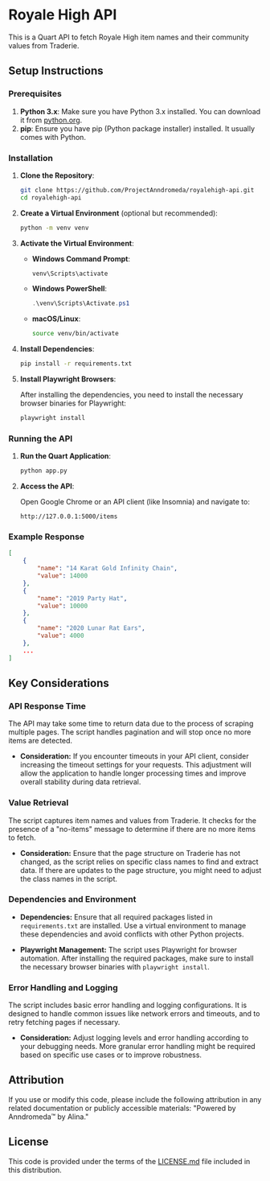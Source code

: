 # Royale High API

This is a Quart API to fetch Royale High item names and their community values from Traderie.

## Setup Instructions

### Prerequisites

1. **Python 3.x**: Make sure you have Python 3.x installed. You can download it from [python.org](https://www.python.org/).
2. **pip**: Ensure you have pip (Python package installer) installed. It usually comes with Python.

### Installation

1. **Clone the Repository**:

    ```bash
    git clone https://github.com/ProjectAnndromeda/royalehigh-api.git
    cd royalehigh-api
    ```

2. **Create a Virtual Environment** (optional but recommended):

    ```bash
    python -m venv venv
    ```

3. **Activate the Virtual Environment**:

    - **Windows Command Prompt**:

        ```bash
        venv\Scripts\activate
        ```

    - **Windows PowerShell**:

        ```powershell
        .\venv\Scripts\Activate.ps1
        ```

    - **macOS/Linux**:

        ```bash
        source venv/bin/activate
        ```

4. **Install Dependencies**:

    ```bash
    pip install -r requirements.txt
    ```

5. **Install Playwright Browsers**:

    After installing the dependencies, you need to install the necessary browser binaries for Playwright:

    ```bash
    playwright install
    ```

### Running the API

1. **Run the Quart Application**:

    ```bash
    python app.py
    ```

2. **Access the API**:

    Open Google Chrome or an API client (like Insomnia) and navigate to:

    ```
    http://127.0.0.1:5000/items
    ```

### Example Response

```json
[
    {
        "name": "14 Karat Gold Infinity Chain",
        "value": 14000
    },
    {
        "name": "2019 Party Hat",
        "value": 10000
    },
    {
        "name": "2020 Lunar Rat Ears",
        "value": 4000
    },
    ...
]
```

## Key Considerations

### **API Response Time**

The API may take some time to return data due to the process of scraping multiple pages. The script handles pagination and will stop once no more items are detected.

- **Consideration:** If you encounter timeouts in your API client, consider increasing the timeout settings for your requests. This adjustment will allow the application to handle longer processing times and improve overall stability during data retrieval.

### **Value Retrieval**

The script captures item names and values from Traderie. It checks for the presence of a "no-items" message to determine if there are no more items to fetch. 

- **Consideration:** Ensure that the page structure on Traderie has not changed, as the script relies on specific class names to find and extract data. If there are updates to the page structure, you might need to adjust the class names in the script.

### **Dependencies and Environment**

- **Dependencies:** Ensure that all required packages listed in `requirements.txt` are installed. Use a virtual environment to manage these dependencies and avoid conflicts with other Python projects.

- **Playwright Management:** The script uses Playwright for browser automation. After installing the required packages, make sure to install the necessary browser binaries with `playwright install`.

### **Error Handling and Logging**

The script includes basic error handling and logging configurations. It is designed to handle common issues like network errors and timeouts, and to retry fetching pages if necessary.

- **Consideration:** Adjust logging levels and error handling according to your debugging needs. More granular error handling might be required based on specific use cases or to improve robustness.

## Attribution

If you use or modify this code, please include the following attribution in any related documentation or publicly accessible materials: "Powered by Anndromeda™ by Alina."

## License

This code is provided under the terms of the [LICENSE.md](LICENSE.md) file included in this distribution.
